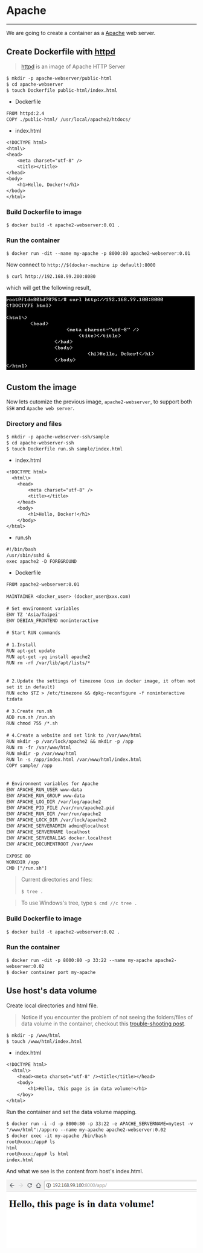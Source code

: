 # Apache
---
We are going to create a container as a [Apache](https://httpd.apache.org/) web server.  

## Create Dockerfile with [httpd](https://hub.docker.com/_/httpd/)

> [httpd](https://hub.docker.com/_/httpd/) is an image of Apache HTTP Server

```
$ mkdir -p apache-webserver/public-html
$ cd apache-webserver
$ touch Dockerfile public-html/index.html
```

* Dockerfile

```
FROM httpd:2.4
COPY ./public-html/ /usr/local/apache2/htdocs/
```

* index.html

```
<!DOCTYPE html>
<html\>
<head>
    <meta charset="utf-8" />
    <title></title>
</head>
<body>
    <h1>Hello, Docker!</h1>
</body> 
</html>
```

### Build Dockerfile to image

```
$ docker build -t apache2-webserver:0.01 .
```

### Run the container

```
$ docker run -dit --name my-apache -p 8000:80 apache2-webserver:0.01
```

Now connect to `http://$(docker-machine ip default):8000`

```
$ curl http://192.168.99.200:8080
```

which will get the following result,

![](assets/001.png)


## Custom the image

Now lets cutomize the previous image, `apache2-webserver`, to support both `SSH` and `Apache web server`.

### Directory and files


```
$ mkdir -p apache-webserver-ssh/sample
$ cd apache-webserver-ssh
$ touch Dockerfile run.sh sample/index.html
```

* index.html

```
<!DOCTYPE html>
  <html\>
    <head>
        <meta charset="utf-8" />
        <title></title>
    </head>
    <body>
        <h1>Hello, Docker!</h1>
    </body> 
</html>
```


* run.sh

```
#!/bin/bash
/usr/sbin/sshd &
exec apache2 -D FOREGROUND
``` 


* Dockerfile

```
FROM apache2-webserver:0.01

MAINTAINER <docker_user> (docker_user@xxx.com)

# Set environment variables
ENV TZ 'Asia/Taipei'
ENV DEBIAN_FRONTEND noninteractive

# Start RUN commands

# 1.Install
RUN apt-get update
RUN apt-get -yq install apache2
RUN rm -rf /var/lib/apt/lists/*


# 2.Update the settings of timezone (cus in docker image, it often not set it in default)
RUN echo $TZ > /etc/timezone && dpkg-reconfigure -f noninteractive tzdata

# 3.Create run.sh
ADD run.sh /run.sh
RUN chmod 755 /*.sh

# 4.Create a website and set link to /var/www/html
RUN mkdir -p /var/lock/apache2 && mkdir -p /app
RUN rm -fr /var/www/html
RUN mkdir -p /var/www/html
RUN ln -s /app/index.html /var/www/html/index.html
COPY sample/ /app


# Environment variables for Apache
ENV APACHE_RUN_USER www-data 
ENV APACHE_RUN_GROUP www-data 
ENV APACHE_LOG_DIR /var/log/apache2 
ENV APACHE_PID_FILE /var/run/apache2.pid
ENV APACHE_RUN_DIR /var/run/apache2 
ENV APACHE_LOCK_DIR /var/lock/apache2 
ENV APACHE_SERVERADMIN admin@localhost 
ENV APACHE_SERVERNAME localhost 
ENV APACHE_SERVERALIAS docker.localhost 
ENV APACHE_DOCUMENTROOT /var/www 

EXPOSE 80
WORKDIR /app
CMD ["/run.sh"]

```



> Current directories and files:
>
> `$ tree .`
> 

> To use Windows's tree, type `$ cmd //c tree .`


### Build Dockerfile to image

```
$ docker build -t apache2-webserver:0.02 .
```

### Run the container

```
$ docker run -dit -p 8000:80 -p 33:22 --name my-apache apache2-webserver:0.02
$ docker container port my-apache
```


## Use host's data volume

Create local directories and html file.

> Notice if you encounter the problem of not seeing the folders/files of data volume in the container, checkout this [trouble-shooting post](http://karatejb.blogspot.com/2018/07/docker-trouble-shooting-cannot-mount.html).

```
$ mkdir -p /www/html
$ touch /www/html/index.html
```

* index.html

```
<!DOCTYPE html>
  <html\>
    <head><meta charset="utf-8" /><title</title></head>
    <body>
        <h1>Hello, this page is in data volume!</h1>
    </boy> 
</html>

```


Run the container and set the data volume mapping.

```
$ docker run -i -d -p 8000:80 -p 33:22 -e APACHE_SERVERNAME=mytest -v "/www/html":/app:ro --name my-apache apache2-webserver:0.02
$ docker exec -it my-apache /bin/bash
root@xxxx:/app# ls
html
root@xxxx:/app# ls html
index.html
```

And what we see is the content from host's index.html.

![](assets/003.png)


